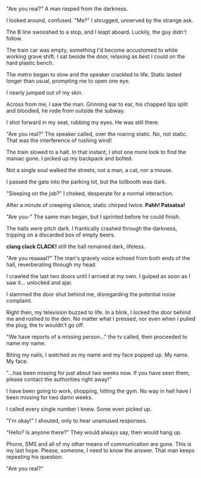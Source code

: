 "Are you real?" A man rasped from the darkness.

I looked around, confused. "Me?" I shrugged, unnerved by the strange ask.

The B line swooshed to a stop, and I leapt aboard. Luckily, the guy didn't follow.

The train car was empty, something I'd become accustomed to while working grave shift. I sat beside the door, relaxing as best I could on the hard plastic bench.

The metro began to slow and the speaker crackled to life. Static lasted longer than usual, prompting me to open one eye.

I nearly jumped out of my skin.

Across from me, I saw the man. Grinning ear to ear, his chapped lips split and bloodied, he rode from outside the subway.

I shot forward in my seat, rubbing my eyes. He was still there.

"Are you real?" The speaker called, over the roaring static. No, not static. That was the interference of rushing wind!

The train slowed to a halt. In that instant, I shot one more look to find the maniac gone. I picked up my backpack and bolted.

Not a single soul walked the streets, not a man, a cat, nor a mouse.

I passed the gate into the parking lot, but the tollbooth was dark.

"Sleeping on the job?" I choked, desperate for a normal interaction.

After a minute of creeping silence, static chirped twice. **Pahh! Patsatsa!**

"Are you-" The same man began, but I sprinted before he could finish.

The halls were pitch dark. I frantically crashed through the darkness, tripping on a discarded box of empty beers.

**clang clack CLACK!** still the hall remained dark, lifeless.

"Are you reaaaal?" The man's gravely voice echoed from both ends of the hall, reverberating through my head.

I crawled the last two doors until I arrived at my own. I gulped as soon as I saw it… unlocked and ajar.

I slammed the door shut behind me, disregarding the potential noise complaint.

Right then, my television buzzed to life. In a blink, I locked the door behind me and rushed to the den. No matter what I pressed, nor even when I pulled the plug, the tv wouldn't go off.

"We have reports of a missing person…" the tv called, then proceeded to name my name.

Biting my nails, I watched as my name and my face popped up. My name. My face.

"...has been missing for just about two weeks now. If you have seen them, please contact the authorities right away!"

I have been going to work, shopping, hitting the gym. No way in hell have I been missing for two damn weeks.

I called every single number I knew. Some even picked up.

"I'm okay!" I shouted, only to hear unamused responses.

"Hello? Is anyone there?" They would always say, then would hang up.

Phone, SMS and all of my other means of communication are gone. This is my last hope. Please, someone, I need to know the answer. That man keeps repeating his question.

"Are you real?"